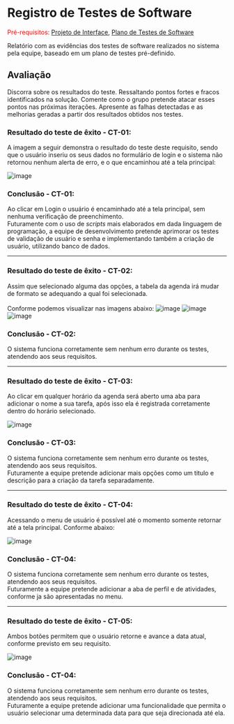 # Registro de Testes de Software

<span style="color:red">Pré-requisitos: <a href="3-Projeto de Interface.md"> Projeto de Interface</a></span>, <a href="8-Plano de Testes de Software.md"> Plano de Testes de Software</a>

Relatório com as evidências dos testes de software realizados no sistema pela equipe, baseado em um plano de testes pré-definido.

## Avaliação

Discorra sobre os resultados do teste. Ressaltando pontos fortes e fracos identificados na solução. Comente como o grupo pretende atacar esses pontos nas próximas iterações. Apresente as falhas detectadas e as melhorias geradas a partir dos resultados obtidos nos testes.

### Resultado do teste de êxito - CT-01:
A imagem a seguir demonstra o resultado do teste deste requisito, sendo que o usuário inseriu os seus dados no formulário de login e o sistema não retornou nenhum alerta de erro, e o que encaminhou até a tela principal:

![image](https://user-images.githubusercontent.com/113395332/204091027-bdf6da3a-ad20-4326-b8dd-c6b3351b1b0b.png)



### Conclusão - CT-01:
Ao clicar em Login o usuário é encaminhado até a tela principal, sem nenhuma verificação de preenchimento.<br>
Futuramente com o uso de <i>scripts</i> mais elaborados em dada linguagem de programação, a equipe de desenvolvimento pretende aprimorar os testes de validação de usuário e senha e implementando também a criação de usuário, utilizando banco de dados.

<hr>

### Resultado do teste de êxito - CT-02:
Assim que selecionado alguma das opções, a tabela da agenda irá mudar de formato se adequando a qual foi selecionada.<br><br>
Conforme podemos visualizar nas imagens abaixo:
![image](https://user-images.githubusercontent.com/113395332/204095367-45956c73-c251-4747-89f1-9a056283d318.png)
![image](https://user-images.githubusercontent.com/113395332/204095453-16ed62a2-842c-4a42-be7a-7ce7fd720fd4.png)
![image](https://user-images.githubusercontent.com/113395332/204095525-1dddf4c1-50ee-4f33-acbc-6da76946eb58.png)

### Conclusão - CT-02:
O sistema funciona corretamente sem nenhum erro durante os testes, atendendo aos seus requisitos.

<hr>

### Resultado do teste de êxito - CT-03:
Ao clicar em qualquer horário da agenda será aberto uma aba para adicionar o nome a sua tarefa, após isso ela é registrada corretamente dentro do horário selecionado.

![image](https://user-images.githubusercontent.com/113395332/204101604-a3a7c86d-088f-4ad8-9235-f1c8ef4415da.png)

### Conclusão - CT-03:
O sistema funciona corretamente sem nenhum erro durante os testes, atendendo aos seus requisitos.<br>
Futuramente a equipe pretende adicionar mais opções como um titulo e descrição para a criação da tarefa separadamente.

<hr>

### Resultado do teste de êxito - CT-04:
Acessando o menu de usuário é possível até o momento somente retornar até a tela principal. Conforme abaixo:

![image](https://user-images.githubusercontent.com/113395332/204095587-0f67495d-b929-470c-8ce8-481febdfb4f5.png)

### Conclusão - CT-04:
O sistema funciona corretamente sem nenhum erro durante os testes, atendendo aos seus requisitos.<br>
Futuramente a equipe pretende adicionar a aba de perfil e de atividades, conforme ja são apresentadas no menu.

<hr>

### Resultado do teste de êxito - CT-05:
Ambos botões permitem que o usuário retorne e avance a data atual, conforme previsto em seu requisito.

![image](https://user-images.githubusercontent.com/113395332/204101814-d13f0310-1a8e-4cbc-8760-42cd1833472c.png)

### Conclusão - CT-04:
O sistema funciona corretamente sem nenhum erro durante os testes, atendendo aos seus requisitos.<br>
Futuramente a equipe pretende adicionar uma funcionalidade que permita o usuário selecionar uma determinada data para que seja direcionada até ela.

